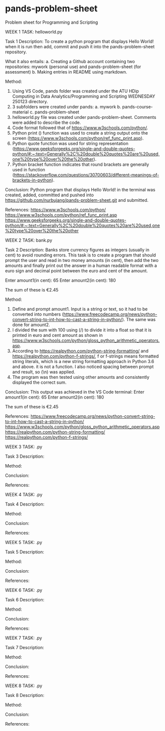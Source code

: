 # pands-problem-sheet
Problem sheet for Programming and Scripting

WEEK 1 TASK: helloworld.py

Task 1 Description:
To create a python program that displays Hello World! when it is run then add, commit and push it into the pands-problem-sheet repository.

What it also entails: 
a. Creating a Github account containing two repositories: mywork (personal use) and pands-problem-sheet (for assessment) 
b. Making entries in README using markdown. 

Method:
1. Using VS Code, pands folder was created under the ATU HDip Computing in Data Analytics/Programming and Scripting WEDNESDAY 250123 directory.
2. 3 subfolders were created under pands: a. mywork  b. pands-course-material  c. pands-problem-sheet
3. helloworld.py file was created under pands-problem-sheet. Comments were added to describe the code.
4. Code format followed that of https://www.w3schools.com/python/.
5. Python print () function was used to create a string output onto the screen (https://www.w3schools.com/python/ref_func_print.asp).
6. Python quote function was used for string representation (https://www.geeksforgeeks.org/single-and-double-quotes-python/#:~:text=Generally%2C%20double%20quotes%20are%20used,one%20type%20over%20the%20other).
7. Python bracket function indicates that round brackets are generally used in function (https://stackoverflow.com/questions/30700603/different-meanings-of-brackets-in-python).

Conclusion:
Python program that displays Hello World! in the terminal was created, added, committed and pushed into https://github.com/nurbujang/pands-problem-sheet.git and submitted.

References:
https://www.w3schools.com/python/
https://www.w3schools.com/python/ref_func_print.asp
https://www.geeksforgeeks.org/single-and-double-quotes-python/#:~:text=Generally%2C%20double%20quotes%20are%20used,one%20type%20over%20the%20other

WEEK 2 TASK: bank.py

Task 2 Description:
Banks store currency figures as integers (usually in cent) to avoid rounding errors. This task is to create a program that should prompt the user and read in two money amounts (in cent), then add the two amounts and finally print out the answer in a human readable format with a euro sign and decimal point between the euro and cent of the amount.

Enter amount1(in cent): 65
Enter amount2(in cent): 180

The sum of these is €2.45

Method:
1. Define and prompt amount1. Input is a string or text, so it had to be converted into numbers (https://www.freecodecamp.org/news/python-convert-string-to-int-how-to-cast-a-string-in-python/). The same was done for amount2.
2. I divided the sum with 100 using (/) to divide it into a float so that it is printed in euro and cent amount as shown in https://www.w3schools.com/python/gloss_python_arithmetic_operators.asp.
3. According to https://realpython.com/python-string-formatting/ and https://realpython.com/python-f-strings/, f or f-strings means formatted string literals, which is a new string formatting approach in Python 3.6 and above. it is not a function. I also noticed spacing between prompt and result, so (\n) was applied.
4. The program was then tested using other amounts and consistently displayed the correct sum.

Conclusion:
This output was achieved in the VS Code terminal:
Enter amount1(in cent): 65
Enter amount2(in cent): 180

The sum of these is €2.45

References:
https://www.freecodecamp.org/news/python-convert-string-to-int-how-to-cast-a-string-in-python/
https://www.w3schools.com/python/gloss_python_arithmetic_operators.asp
https://realpython.com/python-string-formatting/
https://realpython.com/python-f-strings/


WEEK 3 TASK: .py

Task 3 Description:

Method:


Conclusion:


References:



WEEK 4 TASK: .py

Task 4 Description:

Method:


Conclusion:


References:



WEEK 5 TASK: .py

Task 5 Description:

Method:


Conclusion:


References:



WEEK 6 TASK: .py

Task 6 Description:

Method:


Conclusion:


References:



WEEK 7 TASK: .py

Task 7 Description:

Method:


Conclusion:


References:



WEEK 8 TASK: .py

Task 8 Description:

Method:


Conclusion:


References:
